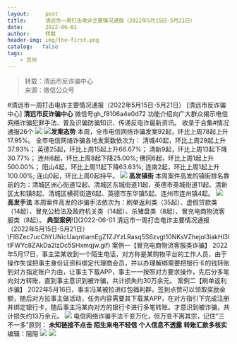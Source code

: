 ```yaml
---
layout:     post
title:      清远市一周打击电诈主要情况通报（2022年5月15日-5月21日）
date:       2022-06-01
author:     转载
header-img: img/the-first.png
catalog:   false
tags:
    - 其他
---
```


<blockquote><p>转载：清远市反诈骗中心<br>
来源：微信公众号</p></blockquote>

#清远市一周打击电诈主要情况通报（2022年5月15日-5月21日）
[清远市反诈骗中心]
**清远市反诈骗中心**
微信号gh_f8106a4e0d72
功能介绍向广大群众揭示电信网络诈骗犯罪手法、普及识骗防骗知识、传递反电诈最新资讯。
收录于合集#情况通报26个
![]({{site.baseurl}}/postimg/3CxTSiafadcic5zyXUfbXLUClzlpaoknCpV4bErPg2kuuS97hoJJbNCtFOVZ9X0j5W26HDaregC5kibiaLGl8CPr9A.gif)
![]({{site.baseurl}}/postimg/FIBZec7ucChYUNicUaqntiamEgZ1ZJYzLRasq5S6zvgt10NKsVZhejol3iakHl3ItlFWYc8ZAkDa2lzDc5SHxmqjw.gif)**发案态势**
本周，全市电信网络诈骗发案92起，环比上周78起上升17.95%。
全市电信网络诈骗各地发案数依次为：
清城40起，环比上周29起上升37.93%；
英德25起，环比上周15起上升66.67%；
清新9起，环比上周13起下降30.77%；
连州6起，环比上周8起下降25.00%;
佛冈6起，环比上周1起上升500.00%；
阳山4起，环比上周11起下降63.63%;
连南2起，环比上周1起上升100.00%;
连山0起，环比上周0起持平。
![]({{site.baseurl}}/postimg/FIBZec7ucChYUNicUaqntiamEgZ1ZJYzLRasq5S6zvgt10NKsVZhejol3iakHl3ItlFWYc8ZAkDa2lzDc5SHxmqjw.gif)
**高发镇街**
本周案件高发的镇街排名靠前的为：清城区洲心街道12起、清城区东城街道11起、英德市英城街道11起、清新区太和镇8起、清城区横荷街道6起、英德市东华镇5起、连州市连州镇4起。
![]({{site.baseurl}}/postimg/FIBZec7ucChYUNicUaqntiamEgZ1ZJYzLRasq5S6zvgt10NKsVZhejol3iakHl3ItlFWYc8ZAkDa2lzDc5SHxmqjw.gif)
**高发手法**
本周案件高发的诈骗手法依次为：刷单返利类（35起）、虚假贷款类（14起）、冒充公检法及政府机关类（14起）、杀猪盘类（8起）、冒充电商物流客服类（8起）。
**典型案例**![](2022-06-01
清远市一周打击电诈主要情况通报（2022年5月15日-5月21日）\\FIBZec7ucChYUNicUaqntiamEgZ1ZJYzLRasq5S6zvgt10NKsVZhejol3iakHl3ItlFWYc8ZAkDa2lzDc5SHxmqjw.gif)
案例一【冒充电商物流客服类诈骗】
2022年5月17日，事主梁某收到一个陌生电话，对方称是某购物平台的工作人员，由于操作失误把事主身份证资料绑定代理商会员，并以办理解绑需要把银行卡的钱转账到对方指定账户为由，让事主下载APP，事主一一按照对方要求操作，先后分多笔向对方转账，直到事主意识到被诈骗，共计损失约30万余元。
案例二【刷单返利诈骗】
2022年5月16日，事主冯某被拉进红包福利群，签到点赞可以领取奖励金额，随后对方拉事主做活动，任务内容需要其下载某APP，在对方指引下完成注册并绑定银行卡，随后事主冯某向对方的银行卡进行多笔转账。才意识到被诈骗，共计损失约13万余元。
![]({{site.baseurl}}/postimg/3CxTSiafadcicSrq1TuCGjeg2XR8pkWTQy35zoTPIMPXzr1WuAj8qB3ZcbcVDsHhONZTzWhicTwzmQkTa4MDFcIyg.png)
电信网络诈骗手法千变万化，但万变不离其宗，记住“三不一多”原则：
**未知链接不点击**
**陌生来电不轻信**
**个人信息不透露**
**转账汇款多核实**
编辑：阻阻
![]({{site.baseurl}}/postimg/SUycX2yckdJ5YVVCpDYl0c5CbMTO3KgBTesbSxe5zKHlm2GQsTWAFTgswCXscN6Y9vuJHFcE77orSK7ClzYOdg.jpeg)
![]({{site.baseurl}}/postimg/3CxTSiafadcic5zyXUfbXLUClzlpaoknCpErldQhhamfG7KH1qHGrr3icT9iaAoE1B4noSO7EewO2k8fys5pMuaoog.gif)
